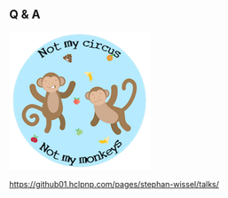 ## Q & A

![Q & A](../shared/MonkeyBusiness.png)

https://github01.hclpnp.com/pages/stephan-wissel/talks/
